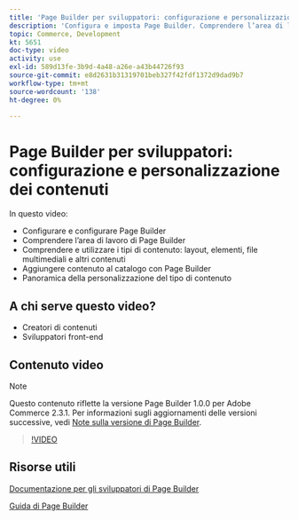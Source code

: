 ```yaml
---
title: 'Page Builder per sviluppatori: configurazione e personalizzazione dei contenuti'
description: 'Configura e imposta Page Builder​. Comprendere l’area di lavoro di Page Builder​. Comprendere e utilizzare i tipi di contenuto: layout, elementi, file multimediali e altro contenuto​. Aggiungere contenuto catalogo con Page Builder.'
topic: Commerce, Development
kt: 5651
doc-type: video
activity: use
exl-id: 589d13fe-3b9d-4a48-a26e-a43b44726f93
source-git-commit: e8d2631b31319701beb327f42fdf1372d9dad9b7
workflow-type: tm+mt
source-wordcount: '138'
ht-degree: 0%

---
```


# Page Builder per sviluppatori: configurazione e personalizzazione dei contenuti

In questo video:

- Configurare e configurare Page Builder&#x200B;
- Comprendere l’area di lavoro di Page Builder&#x200B;
- Comprendere e utilizzare i tipi di contenuto: layout, elementi, file multimediali e altri contenuti&#x200B;
- Aggiungere contenuto al catalogo con Page Builder
- Panoramica della personalizzazione del tipo di contenuto

## A chi serve questo video?

- Creatori di contenuti
- Sviluppatori front-end

## Contenuto video

>[!NOTE]
>
>Questo contenuto riflette la versione Page Builder 1.0.0 per Adobe Commerce 2.3.1. Per informazioni sugli aggiornamenti delle versioni successive, vedi [Note sulla versione di Page Builder](https://experienceleague.adobe.com/docs/commerce-admin/page-builder/release-notes.html).

>[!VIDEO](https://video.tv.adobe.com/v/35710?quality=12&learn=on)

## Risorse utili

[Documentazione per gli sviluppatori di Page Builder](https://developer.adobe.com/commerce/frontend-core/page-builder/)

[Guida di Page Builder](https://experienceleague.adobe.com/docs/commerce-admin/page-builder/introduction.html)
